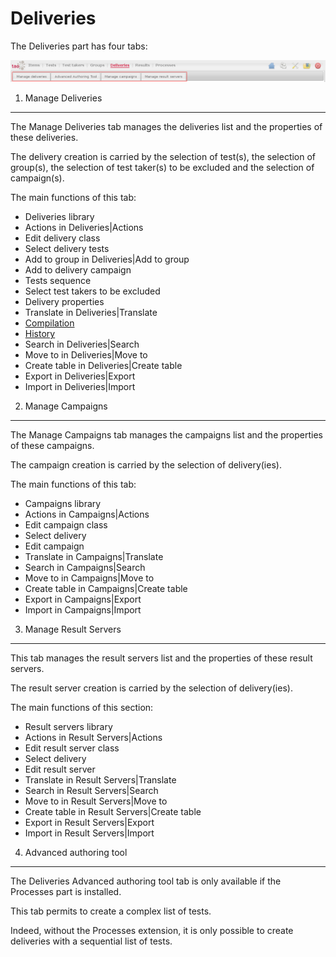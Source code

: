 <!--
parent: 'Legacy User Guide'
created_at: '2011-03-11 16:22:56'
updated_at: '2013-03-13 15:13:58'
authors:
    - 'Jérôme Bogaerts'
contributors:
    - 'Franck Gismondi'
tags:
    - 'Legacy User Guide:Deliveries'
-->



Deliveries
==========

The Deliveries part has four tabs:

![](../resources/deliveries-tabs.png)

1. Manage Deliveries
------------------------

The Manage Deliveries tab manages the deliveries list and the properties of these deliveries.<br/>

The delivery creation is carried by the selection of test(s), the selection of group(s), the selection of test taker(s) to be excluded and the selection of campaign(s).

The main functions of this tab:

-   Deliveries library
-   Actions in Deliveries|Actions
-   Edit delivery class
-   Select delivery tests
-   Add to group in Deliveries|Add to group
-   Add to delivery campaign
-   Tests sequence
-   Select test takers to be excluded
-   Delivery properties
-   Translate in Deliveries|Translate
-   [Compilation](../deliveries/compilation.md)
-   [History](../deliveries/history.md)
-   Search in Deliveries|Search
-   Move to in Deliveries|Move to
-   Create table in Deliveries|Create table
-   Export in Deliveries|Export
-   Import in Deliveries|Import

2. Manage Campaigns
-----------------------

The Manage Campaigns tab manages the campaigns list and the properties of these campaigns.<br/>

The campaign creation is carried by the selection of delivery(ies).

The main functions of this tab:

-   Campaigns library
-   Actions in Campaigns|Actions
-   Edit campaign class
-   Select delivery
-   Edit campaign
-   Translate in Campaigns|Translate
-   Search in Campaigns|Search
-   Move to in Campaigns|Move to
-   Create table in Campaigns|Create table
-   Export in Campaigns|Export
-   Import in Campaigns|Import 

3. Manage Result Servers
----------------------------

This tab manages the result servers list and the properties of these result servers.<br/>

The result server creation is carried by the selection of delivery(ies).

The main functions of this section:

-   Result servers library
-   Actions in Result Servers|Actions
-   Edit result server class
-   Select delivery
-   Edit result server
-   Translate in Result Servers|Translate
-   Search in Result Servers|Search
-   Move to in Result Servers|Move to
-   Create table in Result Servers|Create table
-   Export in Result Servers|Export
-   Import in Result Servers|Import

4. Advanced authoring tool
--------------------------

The Deliveries Advanced authoring tool tab is only available if the Processes part is installed.<br/>

This tab permits to create a complex list of tests.<br/>

Indeed, without the Processes extension, it is only possible to create deliveries with a sequential list of tests.


